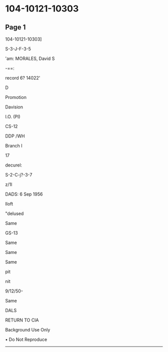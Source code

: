 # 104-10121-10303

## Page 1

104-10121-10303]

S-3-J-F-3-5

'am: MORALES, David S

-==:

record 6? 14022'

D

Promotion

Davision

I.O. (PI)

CS-12

DDP /WH

Branch I

17

decurel:

S-2-C-j?-3-7

z/1l

DADS: 6 Sep 1956

Iloft

"delused

Same

GS-13

Same

Same

Same

pit

nit

9/12/50-

Same

DALS

RETURN TO CIA

Background Use Only

• Do Not Reproduce

---

